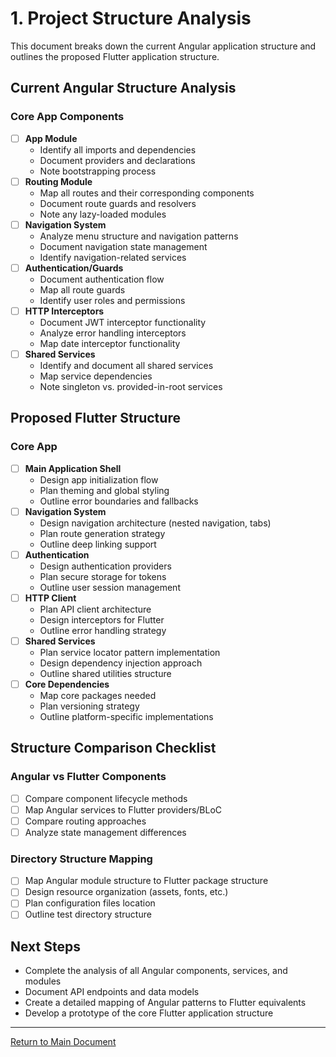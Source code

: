# 1. Project Structure Analysis

This document breaks down the current Angular application structure and outlines the proposed Flutter application structure.

## Current Angular Structure Analysis

### Core App Components
- [ ] **App Module**
  - Identify all imports and dependencies
  - Document providers and declarations
  - Note bootstrapping process
- [ ] **Routing Module**
  - Map all routes and their corresponding components
  - Document route guards and resolvers
  - Note any lazy-loaded modules
- [ ] **Navigation System**
  - Analyze menu structure and navigation patterns
  - Document navigation state management
  - Identify navigation-related services
- [ ] **Authentication/Guards**
  - Document authentication flow
  - Map all route guards
  - Identify user roles and permissions
- [ ] **HTTP Interceptors**
  - Document JWT interceptor functionality
  - Analyze error handling interceptors
  - Map date interceptor functionality
- [ ] **Shared Services**
  - Identify and document all shared services
  - Map service dependencies
  - Note singleton vs. provided-in-root services

## Proposed Flutter Structure

### Core App
- [ ] **Main Application Shell**
  - Design app initialization flow
  - Plan theming and global styling
  - Outline error boundaries and fallbacks
- [ ] **Navigation System**
  - Design navigation architecture (nested navigation, tabs)
  - Plan route generation strategy
  - Outline deep linking support
- [ ] **Authentication**
  - Design authentication providers
  - Plan secure storage for tokens
  - Outline user session management
- [ ] **HTTP Client**
  - Plan API client architecture
  - Design interceptors for Flutter
  - Outline error handling strategy
- [ ] **Shared Services**
  - Plan service locator pattern implementation
  - Design dependency injection approach
  - Outline shared utilities structure
- [ ] **Core Dependencies**
  - Map core packages needed
  - Plan versioning strategy
  - Outline platform-specific implementations

## Structure Comparison Checklist

### Angular vs Flutter Components
- [ ] Compare component lifecycle methods
- [ ] Map Angular services to Flutter providers/BLoC
- [ ] Compare routing approaches
- [ ] Analyze state management differences

### Directory Structure Mapping
- [ ] Map Angular module structure to Flutter package structure
- [ ] Design resource organization (assets, fonts, etc.)
- [ ] Plan configuration files location
- [ ] Outline test directory structure

## Next Steps

- Complete the analysis of all Angular components, services, and modules
- Document API endpoints and data models
- Create a detailed mapping of Angular patterns to Flutter equivalents
- Develop a prototype of the core Flutter application structure

---

[Return to Main Document](README.md)
